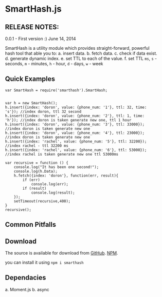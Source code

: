 # SmartHash.js

## RELEASE NOTES:

0.0.1 - First version :) June 14, 2014

SmartHash is a utility module which provides straight-forward, powerful hash tool
that able you to:
a. insert data.
b. fetch data.
c. check if data exist.
d. generate dynamic index.
e. set TTL to each of the value.
f. set TTL `ms`, `s` - seconds, `m` - minutes, `h` - hour, `d` - days, `w` - week


## Quick Examples
```
var SmartHash = require('smarthash').SmartHash;


var h = new SmartHash();
h.insert({index: 'doron', value: {phone_num: '1'}, ttl: 32, time: 's'}); //index doron, ttl 32 second
h.insert({index: 'doron', value: {phone_num: '2'}, ttl: 1, time: 'h'}); //index doron is taken generate new one, ttl 1 hour
h.insert({index: 'doron', value: {phone_num: '3'}, ttl: 33000}); //index doron is taken generate new one
h.insert({index: 'doron', value: {phone_num: '4'}, ttl: 23000}); //index doron is taken generate new one
h.insert({index: 'rachel', value: {phone_num: '5'}, ttl: 32200}); //index rachel - ttl 32200 ms
h.insert({index: 'rachel', value: {phone_num: '6'}, ttl: 53000}); //index rachel is taken generate new one ttl 53000ms

var recursive = function () {
    console.log("It has been one second!");
    console.log(h.Data);
    h.fetch({index: 'doron'}, function(err, result){
        if (err)
            console.log(err);
        if (result)
            console.log(result);
    });
    setTimeout(recursive,400);
}
recursive();
```

## Common Pitfalls

## Download
The source is available for download from
[GitHub](https://github.com/doron2402/samrthash).
[NPM](https://www.npmjs.org/package/smarthash).

you can install it using `npm i smarthash`

## Dependacies

a. Moment.js
b. async